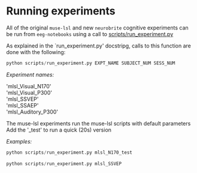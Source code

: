 
# Running experiments

All of the original `muse-lsl` and new `neurobrite` cognitive experiments can be run from `eeg-notebooks` using a call to [scripts/run_experiment.py](https://github.com/NeuroTechX/eeg-notebooks/blob/master/scripts/run_experiment.py)

As explained in the `run_experiment.py' docstripg, calls to this function are done with the following:

```python
python scripts/run_experiment.py EXPT_NAME SUBJECT_NUM SESS_NUM 
```

*Experiment names:*

'mlsl_Visual_N170'   
'mlsl_Visual_P300'  
'mlsl_SSVEP'   
'mlsl_SSAEP'  
'mlsl_Auditory_P300'  


The muse-lsl experiments run the muse-lsl scripts with default parameters
Add the '_test' to run a quick (20s) version


*Examples:*

```python
python scripts/run_experiment.py mlsl_N170_test 
 
python scripts/run_experiment.py mlsl_SSVEP
```



